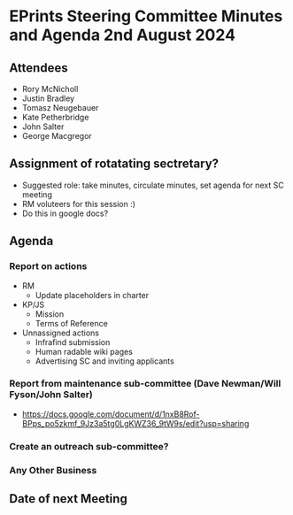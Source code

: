 # EPrints Steering Committee Minutes and Agenda 2nd August 2024

## Attendees
* Rory McNicholl
* Justin Bradley
* Tomasz Neugebauer
* Kate Petherbridge
* John Salter
* George Macgregor

## Assignment of rotatating sectretary?
- Suggested role: take minutes, circulate minutes, set agenda for next SC meeting
- RM voluteers for this session :)
- Do this in google docs?
## Agenda
### Report on actions
- RM
  - Update placeholders in charter
- KP/JS
  - Mission
  - Terms of Reference
- Unnassigned actions
  - Infrafind submission
  - Human radable wiki pages
  - Advertising SC and inviting applicants
### Report from maintenance sub-committee (Dave Newman/Will Fyson/John Salter)
 - https://docs.google.com/document/d/1nxB8Rof-BPps_po5zkmf_9Jz3a5tg0LgKWZ36_9tW9s/edit?usp=sharing
### Create an outreach sub-committee?
### Any Other Business
## Date of next Meeting
